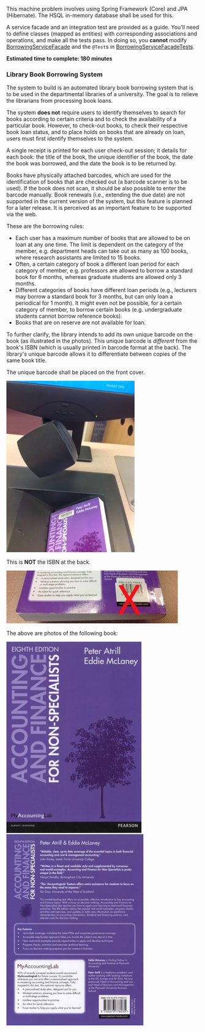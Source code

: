 This machine problem involves using Spring Framework (Core) and JPA (Hibernate). The HSQL in-memory database shall be used for this.

A service facade and an integration test are provided as a guide. You'll need to define classes (mapped as entities) with corresponding associations and operations, and make all the tests pass. In doing so, you **cannot** modify [BorrowingServiceFacade](src/main/java/libraryapp/interfaces/BorrowingServiceFacade.java) and the `@Test`s in [BorrowingServiceFacadeTests](src/test/java/libraryapp/interfaces/BorrowingServiceFacadeTests.java).

**Estimated time to complete: 180 minutes**

### Library Book Borrowing System 

The system to build is an automated library book borrowing system that is to be used in the departmental libraries of a university. The goal is to relieve the librarians from processing book loans.

The system **does not** require users to identify themselves to search for books according to certain criteria and to check the availability of a particular book. However, to check-out books, to check their respective book loan status, and to place holds on books that are already on loan, users must first identify themselves to the system.

A single receipt is printed for each user check-out session; it details for each book: the title of the book, the unique identifier of the book, the date the book was borrowed, and the date the book is to be returned by.

Books have physically attached barcodes, which are used for the identification of books that are checked out (a barcode scanner is to be used). If the book does not scan, it should be also possible to enter the barcode manually. Book renewals (i.e., extending the due date) are not supported in the current version of the system, but this feature is planned for a later release. It is perceived as an important feature to be supported via the web.

These are the borrowing rules:

- Each user has a maximum number of books that are allowed to be on loan at any one time. The limit is dependent on the category of the member, e.g. department heads can take out as many as 100 books, where research assistants are limited to 15 books.
- Often, a certain category of book a different loan period for each category of member, e.g. professors are allowed to borrow a standard book for 6 months, whereas graduate students are allowed only 3 months.
- Different categories of books have different loan periods (e.g., lecturers may borrow a standard book for 3 months, but can only loan a periodical for 1 month). It might even not be possible, for a certain category of
member, to borrow certain books (e.g. undergraduate students cannot borrow reference books).
- Books that are on reserve are not available for loan.

To further clarify, the library intends to add its own unique barcode on the book (as illustrated in the photos). This unique barcode is *different* from the book's ISBN (which is usually printed in barcode format at the back). The library's unique barcode allows it to differentiate between copies of the same book title.

The unique barcode shall be placed on the front cover.

![](src/site/resources/book-barcode-front-cover.jpg)

This is **NOT** the ISBN at the back.

![](src/site/resources/book-barcode-back.jpg)

The above are photos of the following book:

![](src/site/resources/book-front-cover.jpg) ![](src/site/resources/book-back.jpg)
